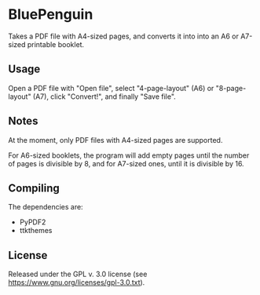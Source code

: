 # BluePenguin

Takes a PDF file with A4-sized pages, and converts it into into an A6 or A7-sized printable booklet.

## Usage

Open a PDF file with "Open file", select "4-page-layout" (A6) or "8-page-layout" (A7), click "Convert!", and finally "Save file".

## Notes

At the moment, only PDF files with A4-sized pages are supported.

For A6-sized booklets, the program will add empty pages until the number of pages is divisible by 8, and for A7-sized ones, until it is divisible by 16.

## Compiling

The dependencies are:

- PyPDF2
- ttkthemes

## License

Released under the GPL v. 3.0 license (see https://www.gnu.org/licenses/gpl-3.0.txt).